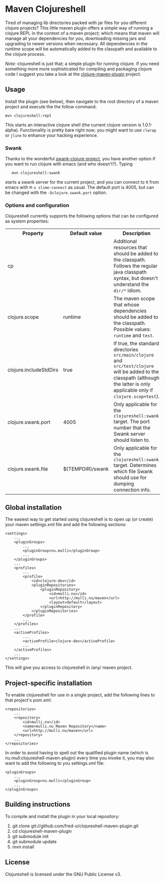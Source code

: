 # Maven Clojureshell

Tired of managing lib directories packed with jar files for you
different clojure projects? This little maven plugin offers a simple
way of running a clojure REPL in the context of a maven project; which
means that maven will manage all your dependencies for you,
downloading missing jars and upgrading to newer versions when
necessary. All dependencies in the *runtime* scope will be
automatically added to the classpath and available to the clojure
process.

*Note:* clojureshell is just that; a simple plugin for running
clojure. If you need something more more sophisticated for compiling
and packaging clojure code I suggest you take a look at the
[clojure-maven-plugin](https://github.com/fred-o/clojure-maven-plugin/tree)
project.

## Usage

Install the plugin (see below), then navigate to the root directory of
a maven project and execute the the follow command:

  	mvn clojureshell:repl

This starts an interactive clojure shell (the current clojure version
is 1.0.1-alpha). Functionality is pretty bare right now; you might
want to use `rlwrap` or `jline` to enhance your hacking experience. 

### Swank

Thanks to the wonderful [swank-clojure
project](https://github.com/jochu/swank-clojure/tree), you have another
option if you want to run clojure with emacs (and who
doesn't?). Typing

       mvn clojureshell:swank

starts a swank server for the current project, and you can connect to
it from emacs with `M-x slime-connect` as usual. The default port is
4005, but can be changed with the `-Dclojure.swank.port` option.

### Options and configuration

Clojureshell currently supports the following options that can be
configured as system properties:

<table>
	<tr>
		<th>Property</th>
		<th>Default value</th>
		<th>Description</th>
	</tr>
	<tr>
		<td>cp</td>
		<td></td>
		<td>
			Additional resources that should be added to the classpath. Follows the 
			regular java classpath syntax, but doesn't understand the <code>dir/*</code> 
			idiom.
		</td>
	</tr>
	<tr>
		<td>clojure.scope</td>
		<td>runtime</td>
		<td>
			The maven scope that whose dependencies should be added to the 
			classpath. Possible values: <code>runtime</code> and <code>test</code>.
		</td>
	</tr>
	<tr>
		<td>clojure.includeStdDirs</td>
		<td>true</td>
		<td>
			If true, the standard directories <code>src/main/clojure</code> and 
			<code>src/test/clojure</code> will be added to the classpath (although the 
			latter is only applicable only if <code>clojure.scop=test</code>).
		</td>
	</tr>
	<tr>
		<td>clojure.swank.port</td>
		<td>4005</td>
		<td>
			Only applicable for the <code>clojureshell:swank</code> target.
			The port number that the Swank server should listen to.
		</td>
	</tr>
	<tr>
		<td>clojure.swank.file</td>
		<td>${TEMPDIR}/swank</td>
		<td>
			Only applicable for the <code>clojureshell:swank</code> target.
			Determines which file Swank should use for dumping connection info.			
		</td>
	</tr>
</table>

## Global installation

The easiest way to get started using clojureshell is to open up (or create)
your maven settings.xml file and add the following sections:

	<settings>
		...
		<pluginGroups>
			...
			<pluginGroup>nu.mulli</pluginGroup>
			...
		</pluginGroups>
		...
		<profiles>
			...
			<profile>
				<id>clojure-dev</id>
				<pluginRepositories>
					<pluginRepository>
						<id>mulli.nu</id>
						<url>http://mulli.nu/maven</url>
						<layout>default</layout>
					</pluginRepository>
				</pluginRepositories>
			</profile>
			...
		</profiles>
		...
		<activeProfiles>
			...
			<activeProfile>clojure-dev</activeProfile>
			...
		</activeProfiles>
		...
	</settings>

This will give you access to clojureshell in /any/ maven project.

## Project-specific installation
	
To enable clojureshell for use in a single project, add the following
lines to that project's pom.xml:

	<repositories>
		...
		<repository>
			<id>mulli.nu</id>
			<name>mulli.nu Maven Repository</name>
			<url>http://mulli.nu/maven</url>
		</repository>
		...
	</repositories>

In order to avoid having to spell out the qualified plugin name (which
is nu.mull:clojureshell-maven-plugin) every time you invoke it, you may
also want to add the following to you settings.xml file:

	<pluginGroups>
		...
		<pluginGroup>nu.mulli</pluginGroup>
		...
	</pluginGroups>

## Building instructions

To compile and install the plugin in your local repository:

 1. git clone  git://github.com/fred-o/clojureshell-maven-plugin.git
 2. cd clojureshell-maven-plugin
 3. git submodule init
 4. git submodule update
 5. mvn install

## License

Clojureshell is licensed under the GNU Public License v3.